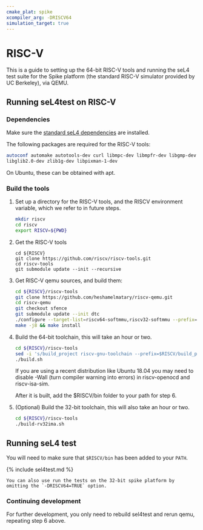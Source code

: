 ```yaml
---
cmake_plat: spike
xcompiler_arg: -DRISCV64
simulation_target: true
---
```


# RISC-V

This is a guide to setting up the 64-bit RISC-V tools and running the seL4 test suite for the Spike
platform (the standard RISC-V simulator provided by UC Berkeley), via QEMU.

## Running seL4test on RISC-V

### Dependencies

Make sure the [standard seL4 dependencies](/GettingStarted.html#setting-up-your-machine) are installed.

The following packages are required for the RISC-V tools:

```bash
autoconf automake autotools-dev curl libmpc-dev libmpfr-dev libgmp-dev libusb-1.0-0-dev gawk build-essential bison flex texinfo gperf libtool patchutils bc zlib1g-dev device-tree-compiler pkg-config
libglib2.0-dev zlib1g-dev libpixman-1-dev
```

On Ubuntu, these can be obtained with apt.

### Build the tools

1. Set up a directory for the RISC-V tools, and the RISCV environment variable, which we refer to in
   future steps.

    ```bash
    mkdir riscv
    cd riscv
    export RISCV=${PWD}
    ```

2. Get the RISC-V tools

    ```
    cd ${RISCV}
    git clone https://github.com/riscv/riscv-tools.git
    cd riscv-tools
    git submodule update --init --recursive
    ```

3. Get RISC-V qemu sources, and build them:

    ```bash
    cd ${RISCV}/riscv-tools
    git clone https://github.com/heshamelmatary/riscv-qemu.git
    cd riscv-qemu
    git checkout sfence
    git submodule update --init dtc
    ./configure --target-list=riscv64-softmmu,riscv32-softmmu --prefix=${RISCV}
    make -j8 && make install
    ```

4. Build the 64-bit toolchain, this will take an hour or two.

    ```bash
    cd ${RISCV}/riscv-tools
    sed -i 's/build_project riscv-gnu-toolchain --prefix=$RISCV/build_project riscv-gnu-toolchain --prefix=$RISCV --with-arch=rv64imafdc --with-abi=lp64 --enable-multilib/g' ./build.sh
    ./build.sh
    ```

    If you are using a recent distribution like Ubuntu 18.04 you may need to disable -Wall (turn compiler warning into errors) in riscv-openocd and riscv-isa-sim.

    After it is built, add the $RISCV/bin folder to your path for step 6.


5. (Optional) Build the 32-bit toolchain, this will also take an hour or two.

    ```bash
    cd ${RISCV}/riscv-tools
    ./build-rv32ima.sh
    ```

## Running seL4 test

You will need to make sure that `$RISCV/bin` has been added to your `PATH`.

{% include sel4test.md %}

    You can also use run the tests on the 32-bit spike platform by
    omitting the `-DRISCV64=TRUE` option.

### Continuing development

For further development, you only need to rebuild sel4test and rerun qemu, repeating step 6 above.
